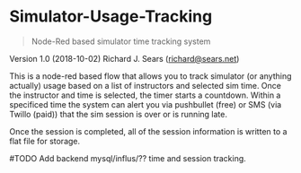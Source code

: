# Simulator-Usage-Tracking
> Node-Red based simulator time tracking system

Version 1.0 (2018-10-02)
Richard J. Sears (richard@sears.net)

This is a node-red based flow that allows you to track simulator (or anything actually) usage based on a list of instructors and selected sim time. Once the instructor and time is selected, the timer starts a countdown. Within a specificed time the system can alert you via pushbullet (free) or SMS (via Twillo (paid)) that the sim session is over or is running late.

Once the session is completed, all of the session information is written to a flat file for storage.


#TODO
Add backend mysql/influs/?? time and session tracking. 
